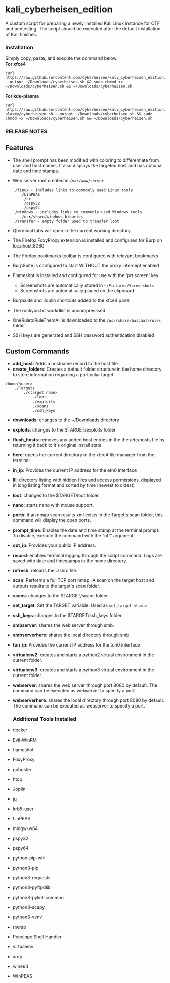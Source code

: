 # kali_cyberheisen_edition
A custom script for preparing a newly installed Kali Linux instance for CTF and pentesting.  The script should be executed after the default installation of Kali finishes.

### Installation ### 
Simply copy, paste, and execute the command below.  
**For xfce4**  
```
curl https://raw.githubusercontent.com/cyberheisen/kali_cyberheisen_edition/main/cyberheisen.sh --output ~/Downloads/cyberheisen.sh && sudo chmod +x ~/Downloads/cyberheisen.sh && ~/Downloads/cyberheisen.sh  
```
**For kde-plasma**  
```
curl https://raw.githubusercontent.com/cyberheisen/kali_cyberheisen_edition/kde-plasma/cyberheisen.sh --output ~/Downloads/cyberheisen.sh && sudo chmod +x ~/Downloads/cyberheisen.sh && ~/Downloads/cyberheisen.sh  
```

### RELEASE NOTES ###

## Features ## 
* The shell prompt has been modified with coloring to differentiate from user and host names.  It also displays the targeted host and has optional date and time stamps.  

* Web server root created in `/var/www/server`   
  ```
  ./linux - includes links to commonly used Linux tools  
      /LinPEAS  
      ./nc  
      ./pspy32
      ./pspy64
  ./windows - includes links to commonly used Windows tools  
      /usr/share/windows-binaries
  ./transfer - empty folder used to transfer loot
  ```
* Qterminal tabs will open in the current working directory
* The Firefox FoxyProxy extension is installed and configured for Burp on localhost:8080  
* The Firefox bookmarks toolbar is configured with relevant bookmarks  
* BurpSuite is configured to start WITHOUT the proxy intercept enabled   
* Flameshot is installed and configured for use with the 'prt screen' key  
    * Screenshots are automatically stored in `~/Pictures/Screenshots`  
    * Screenshots are automatically placed on the clipboard      
* Burpsuite and Joplin shortcuts added to the xfce4 panel    
* The rockyou.txt workdlist is uncompresssed  
* OneRuletoRuleThemAll is downloaded to the `/usr/share/haschat/rules` folder  
* SSH keys are generated and SSH password authentication disabled  

## Custom Commands  
* **add_host**: Adds a hostname record to the host file 
* **create_folders**: Creates a default folder structure in the home directory to store information regarding a particular target. 
```
/home/<user>  
    ./Targets  
        ./<target name>  
            ./loot  
            ./exploits  
            ./scans  
            ./ssh_keys   
```
* **downloads**: changes to the ~/Downloads directory  
* **exploits**: changes to the $TARGET/exploits folder
* **flush_hosts**: removes any added host entries in the the /etc/hosts file by returning it back to it's original install state.
* **here**: opens the current directory in the xfce4 file manager from the terminal     
* **in_ip**: Provides the current IP address for the eth0 interface  
* **lll**: directory listing with hidden files and access permissions, displayed in long listing format and sorted by time (newest to oldest)    
* **loot**: changes to the $TARGET/loot folder.
* **nano**: starts nano with mouse support.  
* **ports**: if an nmap scan results xml exists in the Target's scan folder, this command will display the open ports.
* **prompt_time**: Enables the date and time stamp at the terminal prompt.  To disable, execute the command with the "off" argument.
* **out_ip**: Provides your public IP address.  
* **record**: enables terminal logging through the script command.  Logs are saved with date and timestamps in the home directory.    
* **refresh**: reloads the .zshrc file.  
* **scan**: Performs a full TCP port nmap -A scan on the target host and outputs results to the target's scan folder.
* **scans**: changes to the $TARGET/scans folder.
* **set_target**: Set the TARGET variable.  Used as `set_target <host>`
* **ssh_keys**: changes to the $TARGET/ssh_keys folder.
* **smbserver**: shares the web server through smb.  
* **smbserverhere**: shares the local directory through smb.
* **tun_ip**: Provides the current IP address for the tun0 interface
* **virtualenv2**: creates and starts a python2 virtual environment in the current folder.
* **virtualenv3**: creates and starts a python3 virtual environment in the current folder.
* **webserver**: shares the web server through port 8080 by default.  The command can be executed as webserver <port> to specify a port.  
* **webserverhere**: shares the local directory through port 8080 by default.  The command can be executed as webserver <port> to specify a port.    
  
  ### Additional Tools Installed ###

* docker  
* Evil-WinRM  
* flameshot  
* FoxyProxy  
* gobuster  
* htop  
* Joplin   
* jq  
* krb5-user  
* LinPEAS  
* mingw-w64  
* pspy32
* pspy64
* python-pip-whl  
* python3-pip  
* python3-requests  
* python3-pyftpdlib  
* python3-pylint-common  
* python3-scapy  
* python3-venv  
* rlwrap  
* Penelope Shell Handler  
* virtualenv  
* xrdp  
* wine64  
* WinPEAS  


  
